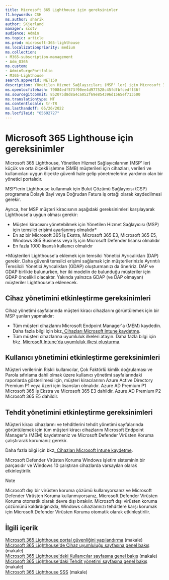 ```yaml
---
title: Microsoft 365 Lighthouse için gereksinimler
f1.keywords: CSH
ms.author: sharik
author: SKjerland
manager: scotv
audience: Admin
ms.topic: article
ms.prod: microsoft-365-lighthouse
ms.localizationpriority: medium
ms.collection:
- M365-subscription-management
- Adm_O365
ms.custom:
- AdminSurgePortfolio
- M365-Lighthouse
search.appverid: MET150
description: Yönetilen Hizmet Sağlayıcıları (MSP' ler) için Microsoft 365 Lighthouse kullanmak için gereksinimlerin listesini alın.
ms.openlocfilehash: 79084edf573f90ee4d977528c45fdfbfcedff36f
ms.sourcegitcommit: 852075d8d8a4ca052f69e854396d1565ef713500
ms.translationtype: MT
ms.contentlocale: tr-TR
ms.lasthandoff: 05/26/2022
ms.locfileid: "65692727"
---
```

# <a name="requirements-for-microsoft-365-lighthouse"></a>Microsoft 365 Lighthouse için gereksinimler

Microsoft 365 Lighthouse, Yönetilen Hizmet Sağlayıcılarının (MSP' ler) küçük ve orta ölçekli işletme (SMB) müşterileri için cihazları, verileri ve kullanıcıları uygun ölçekte güvenli hale gelip yönetmelerine yardımcı olan bir yönetici portalıdır.

MSP'lerin Lighthouse kullanmak için Bulut Çözümü Sağlayıcısı (CSP) programına Dolaylı Bayi veya Doğrudan Fatura iş ortağı olarak kaydedilmesi gerekir.

Ayrıca, her MSP müşteri kiracısının aşağıdaki gereksinimleri karşılayarak Lighthouse'a uygun olması gerekir:

- Müşteri kiracısını yönetebilmek için Yönetilen Hizmet Sağlayıcısı (MSP) için temsilci erişimi ayarlanmış olmalıdır*
- En az bir Microsoft 365 İş Ekstra, Microsoft 365 E3, Microsoft 365 E5, Windows 365 Business veya İş için Microsoft Defender lisansı olmalıdır
- En fazla 1000 lisanslı kullanıcı olmalıdır

*Müşterileri Lighthouse'a eklemek için temsilci Yönetici Ayrıcalıkları (DAP) gerekir. Daha güvenli temsilci erişimi sağlamak için müşterilerinizle Ayrıntılı Temsilcili Yönetici Ayrıcalıkları (GDAP) oluşturmanızı da öneririz. DAP ve GDAP birlikte bulunurken, her iki modelin de bulunduğu müşteriler için GDAP öncelikli olacaktır. Yakında yalnızca GDAP (ve DAP olmayan) müşteriler Lighthouse'a eklenecek.

## <a name="requirements-for-enabling-device-management"></a>Cihaz yönetimini etkinleştirme gereksinimleri

Cihaz yönetimi sayfalarında müşteri kiracı cihazlarını görüntülemek için bir MSP şunları yapmalıdır:

- Tüm müşteri cihazlarını Microsoft Endpoint Manager'a (MEM) kaydedin. Daha fazla bilgi için bkz[. Cihazları Microsoft Intune kaydetme](/mem/intune/enrollment/).
- Tüm müşteri cihazlarına uyumluluk ilkeleri atayın. Daha fazla bilgi için bkz. [Microsoft Intune'da uyumluluk ilkesi oluşturma](/mem/intune/protect/create-compliance-policy).

## <a name="requirements-for-enabling-user-management"></a>Kullanıcı yönetimini etkinleştirme gereksinimleri

Müşteri verilerinin Riskli kullanıcılar, Çok Faktörlü kimlik doğrulaması ve Parola sıfırlama dahil olmak üzere kullanıcı yönetimi sayfalarındaki raporlarda gösterilmesi için, müşteri kiracılarının Azure Active Directory Premium P1 veya üzeri için lisansları olmalıdır. Azure AD Premium P1 Microsoft 365 İş Ekstra ve Microsoft 365 E3 dahildir. Azure AD Premium P2 Microsoft 365 E5 dahildir.

## <a name="requirements-for-enabling-threat-management"></a>Tehdit yönetimini etkinleştirme gereksinimleri

Müşteri kiracı cihazlarını ve tehditlerini tehdit yönetimi sayfalarında görüntülemek için tüm müşteri kiracı cihazlarını Microsoft Endpoint Manager'a (MEM) kaydetmeniz ve Microsoft Defender Virüsten Koruma çalıştırarak korumanız gerekir.

Daha fazla bilgi için bkz[. Cihazları Microsoft Intune kaydetme](/mem/intune/enrollment/).

Microsoft Defender Virüsten Koruma Windows işletim sisteminin bir parçasıdır ve Windows 10 çalıştıran cihazlarda varsayılan olarak etkinleştirilir.

> [!NOTE]
> Microsoft dışı bir virüsten koruma çözümü kullanıyorsanız ve Microsoft Defender Virüsten Koruma kullanmıyorsanız, Microsoft Defender Virüsten Koruma otomatik olarak devre dışı bırakılır. Microsoft dışı virüsten koruma çözümünü kaldırdığınızda, Windows cihazlarınızı tehditlere karşı korumak için Microsoft Defender Virüsten Koruma otomatik olarak etkinleştirilir.

## <a name="related-content"></a>İlgili içerik

[Microsoft 365 Lighthouse portal güvenliğini yapılandırma](m365-lighthouse-configure-portal-security.md) (makale)\
[Microsoft 365 Lighthouse'de Cihaz uyumluluğu sayfasına genel bakış](m365-lighthouse-device-compliance-page-overview.md) (makale)\
[Microsoft 365 Lighthouse'deki Kullanıcılar sayfasına genel bakış](m365-lighthouse-users-page-overview.md) (makale)\
[Microsoft 365 Lighthouse'daki Tehdit yönetimi sayfasına genel bakış](m365-lighthouse-threat-management-page-overview.md) (makale)\
[Microsoft 365 Lighthouse SSS](m365-lighthouse-faq.yml) (makale)
